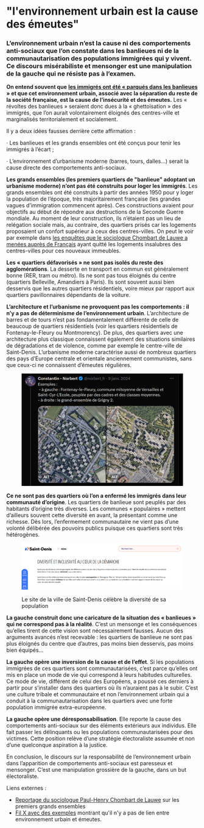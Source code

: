 # "l'environnement urbain est la cause des émeutes"

### L’environnement urbain n’est la cause ni des comportements anti-sociaux que l’on constate dans les banlieues ni de la communautarisation des populations immigrées qui y vivent. Ce discours misérabiliste et mensonger est une manipulation de la gauche qui ne résiste pas à l’examen.

**On entend souvent que** [**les immigrés ont été « parqués dans les banlieues**](https://x.com/DestinationTele/status/1890741112085561743) **» et que cet environnement urbain, associé avec la séparation du reste de la société française, est la cause de l’insécurité et des émeutes.** Les « révoltes des banlieues » seraient donc dues à la « ghettoïsation » des immigrés, que l’on aurait volontairement éloignés des centres-ville et marginalisés territorialement et socialement.

Il y a deux idées fausses derrière cette affirmation :

·       Les banlieues et les grands ensembles ont été conçus pour tenir les immigrés à l’écart ;

·       L’environnement d’urbanisme moderne (barres, tours, dalles…) serait la cause directe des comportements anti-sociaux.

**Les grands ensembles (les premiers quartiers de "banlieue" adoptant un urbanisme moderne) n’ont pas été construits pour loger les immigrés**. Les grands ensembles ont été construits à partir des années 1950 pour y loger la population de l’époque, très majoritairement française (les grandes vagues d’immigration commencent après). Ces constructions avaient pour objectifs au début de répondre aux destructions de la Seconde Guerre mondiale. Au moment de leur construction, ils n’étaient pas un lieu de relégation sociale mais, au contraire, des quartiers prisés car les logements proposaient un confort supérieur à ceux des centres-villes. On peut le voir par exemple dans [les enquêtes que le sociologue Chombart de Lauwe a menées auprès de Français](https://madelen.ina.fr/content/la-butte-a-la-reine-77263?locale=fr) ayant quitté les logements insalubres des centres-villes pour ces nouveaux immeubles.

**Les « quartiers défavorisés » ne sont pas isolés du reste des agglomérations**. La desserte en transport en commun est généralement bonne (RER, tram ou métro). Ils ne sont pas tous éloignés du centre (quartiers Belleville, Amandiers à Paris). Ils sont souvent aussi bien desservis que les autres quartiers résidentiels, voire mieux par rapport aux quartiers pavillonnaires dépendants de la voiture.

**L’architecture et l’urbanisme ne provoquent pas les comportements : il n’y a pas de déterminisme de l’environnement urbain**. L’architecture de barres et de tours n’est pas fondamentalement différente de celle de beaucoup de quartiers résidentiels (voir les quartiers résidentiels de Fontenay-le-Fleury ou Montmorency). De plus, des quartiers avec une architecture plus classique connaissent également des situations similaires de dégradations et de violence, comme par exemple le centre-ville de Saint-Denis. L’urbanisme moderne caractérise aussi de nombreux quartiers des pays d’Europe centrale et orientale anciennement communistes, sans que ceux-ci ne connaissent d’émeutes régulières.

<figure><img src="../.gitbook/assets/image (8).png" alt=""><figcaption></figcaption></figure>

**Ce ne sont pas des quartiers où l’on a enfermé les immigrés dans leur communauté d’origine**. Les quartiers de banlieue sont peuplés par des habitants d’origine très diverses. Les communes « populaires » mettent d’ailleurs souvent cette diversité en avant, la présentant comme une richesse. Dès lors, l’enfermement communautaire ne vient pas d’une volonté délibérée des pouvoirs publics puisque ces quartiers sont très hétérogènes.

<figure><img src="../.gitbook/assets/image (7).png" alt=""><figcaption><p>Le site de la ville de Saint-Denis célèbre la diversité de sa population</p></figcaption></figure>

**La gauche construit donc une caricature de la situation des « banlieues » qui ne correspond pas à la réalité**. C’est un mensonge et les conséquences qu’elles tirent de cette vision sont nécessairement fausses. Aucun des arguments avancés n’est recevable : les quartiers de banlieue ne sont pas plus éloignés du centre que d’autres, pas moins bien desservis, pas moins bien équipés…

**La gauche opère une inversion de la cause et de l’effet**. Si les populations immigrées de ces quartiers sont communautarisées, c’est parce qu’elles ont mis en place un mode de vie qui correspond à leurs habitudes culturelles. Ce mode de vie, différent de celui des Européens, a poussé ces derniers à partir pour s’installer dans des quartiers où ils n’auraient pas à le subir. C’est une culture tribale et communautaire et non l’environnement urbain qui a conduit à la communautarisation dans les quartiers avec une forte population immigrée extra-européenne.

**La gauche opère une déresponsabilisation**. Elle reporte la cause des comportements anti-sociaux sur des éléments extérieurs aux individus. Elle fait passer les délinquants ou les populations communautarisées pour des victimes. Cette position relève d’une stratégie électoraliste assumée et non d’une quelconque aspiration à la justice.

En conclusion, le discours sur la responsabilité de l’environnement urbain dans l’apparition de comportements anti-sociaux est paresseux et mensonger. C’est une manipulation grossière de la gauche, dans un but électoraliste.



Liens externes :

* [Reportage du sociologue Paul-Henry Chombart de Lauwe](https://madelen.ina.fr/content/la-butte-a-la-reine-77263?locale=fr) sur les premiers grands ensembles
* [Fil X avec des exemples](https://x.com/norbert_fr/status/1744821223853273523) montrant qu'il n'y a pas de lien entre environnement urbain et émeutes.
